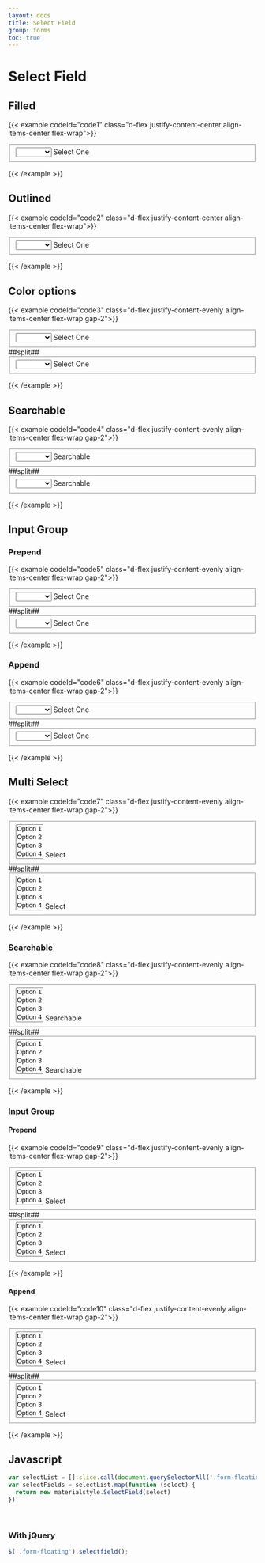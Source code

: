 ```yaml
---
layout: docs
title: Select Field
group: forms
toc: true
---
```


# Select Field

## Filled
{{< example codeId="code1" class="d-flex justify-content-center align-items-center flex-wrap">}}

<fieldset class="form-floating">
  <select class="form-select">
    <option value=""></option>
    <option value="1">Option 1</option>
    <option value="2">Option 2</option>
    <option value="3">Option 3</option>
    <option value="4">Option 4</option>
  </select>
  <label>Select One</label>
</fieldset>

{{< /example >}}

## Outlined

{{< example codeId="code2" class="d-flex justify-content-center align-items-center flex-wrap">}}

<fieldset class="form-floating form-floating--outlined">
  <select class="form-select">
    <option value=""></option>
    <option value="1">Option 1</option>
    <option value="2">Option 2</option>
    <option value="3">Option 3</option>
    <option value="4">Option 4</option>
  </select>
  <label>Select One</label>
</fieldset>

{{< /example >}}

## Color options
{{< example codeId="code3" class="d-flex justify-content-evenly align-items-center flex-wrap gap-2">}}

<fieldset class="form-floating base-purple primary-pink">
  <select class="form-select">
    <option value=""></option>
    <option value="1">Option 1</option>
    <option value="2">Option 2</option>
    <option value="3">Option 3</option>
    <option value="4">Option 4</option>
  </select>
  <label>Select One</label>
</fieldset>
##split##
<fieldset class="form-floating form-floating--outlined base-purple primary-pink">
  <select class="form-select">
    <option value=""></option>
    <option value="1">Option 1</option>
    <option value="2">Option 2</option>
    <option value="3">Option 3</option>
    <option value="4">Option 4</option>
  </select>
  <label>Select One</label>
</fieldset>
        
{{< /example >}}

## Searchable
{{< example codeId="code4" class="d-flex justify-content-evenly align-items-center flex-wrap gap-2">}}

<fieldset class="form-floating searchable">
  <select class="form-select">
    <option value=""></option>
    <option value="1">Option 1</option>
    <option value="2">Option 2</option>
    <option value="3">Option 3</option>
    <option value="4">Option 4</option>
  </select>
  <label>Searchable</label>
</fieldset>
##split##
<fieldset class="form-floating form-floating--outlined searchable">
  <select class="form-select">
    <option value=""></option>
    <option value="1">Option 1</option>
    <option value="2">Option 2</option>
    <option value="3">Option 3</option>
    <option value="4">Option 4</option>
  </select>
  <label>Searchable</label>
</fieldset>
        
{{< /example >}}

## Input Group
### Prepend
{{< example codeId="code5" class="d-flex justify-content-evenly align-items-center flex-wrap gap-2">}}

<div class="input-group">
  <fieldset class="form-floating">
    <select class="form-select">
      <option value=""></option>
      <option value="1">Option 1</option>
      <option value="2">Option 2</option>
      <option value="3">Option 3</option>
      <option value="4">Option 4</option>
    </select>
    <label>Select One</label>
  </fieldset>
  <div class="input-group-text prepend">
    <i class="bi bi-star-fill"></i>
  </div>
</div>
##split##
<div class="input-group">
  <fieldset class="form-floating form-floating--outlined">
    <select class="form-select">
      <option value=""></option>
      <option value="1">Option 1</option>
      <option value="2">Option 2</option>
      <option value="3">Option 3</option>
      <option value="4">Option 4</option>
    </select>
    <label>Select One</label>
  </fieldset>
  <div class="input-group-text prepend">
    <i class="bi bi-star-fill"></i>
  </div>
</div>
        
{{< /example >}}

### Append
{{< example codeId="code6" class="d-flex justify-content-evenly align-items-center flex-wrap gap-2">}}

<div class="input-group">
  <fieldset class="form-floating">
    <select class="form-select">
      <option value=""></option>
      <option value="1">Option 1</option>
      <option value="2">Option 2</option>
      <option value="3">Option 3</option>
      <option value="4">Option 4</option>
    </select>
    <label>Select One</label>
  </fieldset>
  <div class="input-group-text append">
    <i class="bi bi-star-fill"></i>
  </div>
</div>
##split##
<div class="input-group">
  <fieldset class="form-floating form-floating--outlined">
    <select class="form-select">
      <option value=""></option>
      <option value="1">Option 1</option>
      <option value="2">Option 2</option>
      <option value="3">Option 3</option>
      <option value="4">Option 4</option>
    </select>
    <label>Select One</label>
  </fieldset>
  <div class="input-group-text append">
    <i class="bi bi-star-fill"></i>
  </div>
</div>
        
{{< /example >}}

## Multi Select
{{< example codeId="code7" class="d-flex justify-content-evenly align-items-center flex-wrap gap-2">}}

<fieldset class="form-floating multi-select">
  <select class="form-select" name="cars[]" multiple>
    <option value="1">Option 1</option>
    <option value="2">Option 2</option>
    <option value="3">Option 3</option>
    <option value="4">Option 4</option>
  </select>
  <label>Select</label>
</fieldset>
##split##
<fieldset class="form-floating form-floating--outlined multi-select">
  <select class="form-select" name="cars[]" multiple>
    <option value="1">Option 1</option>
    <option value="2">Option 2</option>
    <option value="3">Option 3</option>
    <option value="4">Option 4</option>
  </select>
  <label>Select</label>
</fieldset>

{{< /example >}}

### Searchable
{{< example codeId="code8" class="d-flex justify-content-evenly align-items-center flex-wrap gap-2">}}

<fieldset class="form-floating multi-select searchable">
  <select class="form-select" name="cars[]" multiple>
    <option value="1">Option 1</option>
    <option value="2">Option 2</option>
    <option value="3">Option 3</option>
    <option value="4">Option 4</option>
  </select>
  <label>Searchable</label>
</fieldset>
##split##
<fieldset class="form-floating form-floating--outlined multi-select searchable">
  <select class="form-select" name="cars[]" multiple>
    <option value="1">Option 1</option>
    <option value="2">Option 2</option>
    <option value="3">Option 3</option>
    <option value="4">Option 4</option>
  </select>
  <label>Searchable</label>
</fieldset>

{{< /example >}}

### Input Group
#### Prepend
{{< example codeId="code9" class="d-flex justify-content-evenly align-items-center flex-wrap gap-2">}}

<div class="input-group">
  <fieldset class="form-floating multi-select">
    <select class="form-select" name="cars[]" multiple>
      <option value="1">Option 1</option>
      <option value="2">Option 2</option>
      <option value="3">Option 3</option>
      <option value="4">Option 4</option>
    </select>
    <label>Select</label>
  </fieldset>
  <div class="input-group-text prepend">
    <i class="bi bi-star-fill"></i>
  </div>
</div>
##split##
<div class="input-group">
  <fieldset class="form-floating form-floating--outlined multi-select">
    <select class="form-select" name="cars[]" multiple>
      <option value="1">Option 1</option>
      <option value="2">Option 2</option>
      <option value="3">Option 3</option>
      <option value="4">Option 4</option>
    </select>
    <label>Select</label>
  </fieldset>
  <div class="input-group-text prepend">
    <i class="bi bi-star-fill"></i>
  </div>
</div>

{{< /example >}}

#### Append
{{< example codeId="code10" class="d-flex justify-content-evenly align-items-center flex-wrap gap-2">}}

<div class="input-group">
  <fieldset class="form-floating multi-select">
    <select class="form-select" name="cars[]" multiple>
      <option value="1">Option 1</option>
      <option value="2">Option 2</option>
      <option value="3">Option 3</option>
      <option value="4">Option 4</option>
    </select>
    <label>Select</label>
  </fieldset>
  <div class="input-group-text append">
    <i class="bi bi-star-fill"></i>
  </div>
</div>
##split##
<div class="input-group">
  <fieldset class="form-floating form-floating--outlined multi-select">
    <select class="form-select" name="cars[]" multiple>
      <option value="1">Option 1</option>
      <option value="2">Option 2</option>
      <option value="3">Option 3</option>
      <option value="4">Option 4</option>
    </select>
    <label>Select</label>
  </fieldset>
  <div class="input-group-text append">
    <i class="bi bi-star-fill"></i>
  </div>
</div>

{{< /example >}}

## Javascript
```javascript
var selectList = [].slice.call(document.querySelectorAll('.form-floating'))
var selectFields = selectList.map(function (select) {
  return new materialstyle.SelectField(select)
})
```

<br>

### With jQuery
```javascript
$('.form-floating').selectfield();
```
